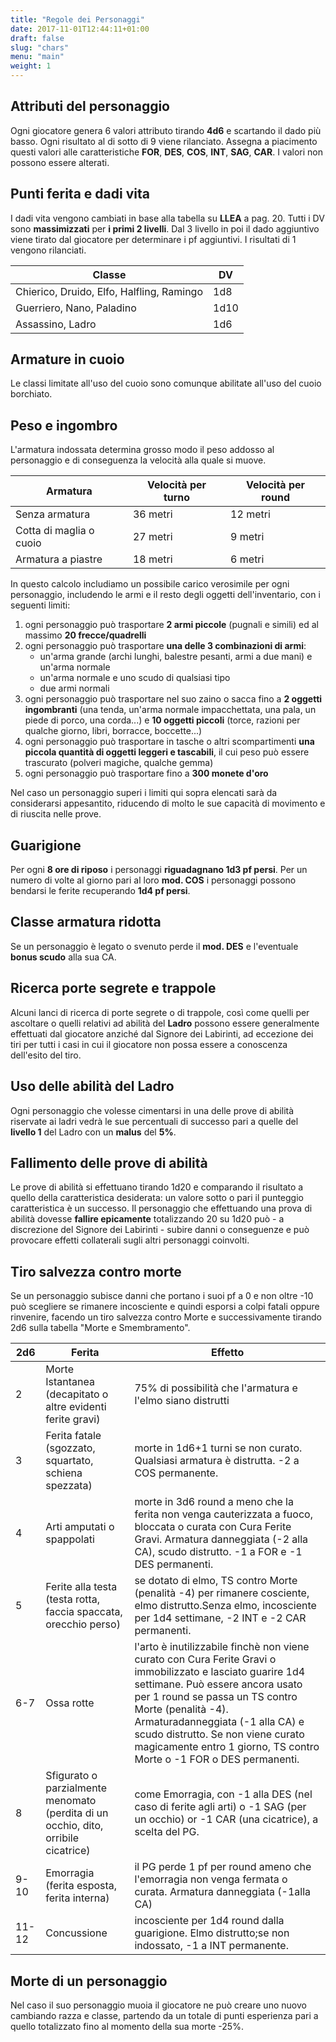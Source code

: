 ```yaml
---
title: "Regole dei Personaggi"
date: 2017-11-01T12:44:11+01:00
draft: false
slug: "chars"
menu: "main"
weight: 1
---
```


## Attributi del personaggio

Ogni giocatore genera 6 valori attributo tirando **4d6** e scartando il dado più basso.
Ogni risultato al di sotto di 9 viene rilanciato. Assegna a piacimento questi valori alle caratteristiche **FOR**, **DES**, **COS**, **INT**, **SAG**, **CAR**. I valori non possono essere alterati.

## Punti ferita e dadi vita

I dadi vita vengono cambiati in base alla tabella su **LLEA** a pag. 20. Tutti i DV sono **massimizzati** per **i primi 2 livelli**. Dal 3 livello in poi il dado aggiuntivo viene tirato dal giocatore per determinare i pf aggiuntivi. I risultati di 1 vengono rilanciati.
<!--more-->

| Classe                                    | DV   |
|-------------------------------------------|------|
| Chierico, Druido, Elfo, Halfling, Ramingo | 1d8  |
| Guerriero, Nano, Paladino                 | 1d10 |
| Assassino, Ladro                          | 1d6  |

## Armature in cuoio

Le classi limitate all'uso del cuoio sono comunque abilitate all'uso del cuoio borchiato.

## Peso e ingombro

L'armatura indossata determina grosso modo il peso addosso al personaggio e di conseguenza la velocità alla quale si muove.

| Armatura                | Velocità per turno | Velocità per round |
|-------------------------|--------------------|--------------------|
| Senza armatura          | 36 metri           | 12 metri           |
| Cotta di maglia o cuoio | 27 metri           | 9 metri            |
| Armatura a piastre      | 18 metri           | 6 metri            |


In questo calcolo includiamo un possibile carico verosimile per ogni personaggio, includendo le armi e il resto degli oggetti dell'inventario, con i seguenti limiti:

1. ogni personaggio può trasportare **2 armi piccole** (pugnali e simili) ed al massimo **20 frecce/quadrelli**
2. ogni personaggio può trasportare **una delle 3 combinazioni di armi**:
    - un'arma grande (archi lunghi, balestre pesanti, armi a due mani) e un'arma normale
    - un'arma normale e uno scudo di qualsiasi tipo
    - due armi normali
3. ogni personaggio può trasportare nel suo zaino o sacca fino a **2 oggetti ingombranti** (una tenda, un'arma normale impacchettata, una pala, un piede di porco, una corda...) e **10 oggetti piccoli** (torce, razioni per qualche giorno, libri, borracce, boccette...)
4. ogni personaggio può trasportare in tasche o altri scompartimenti **una piccola quantità di oggetti leggeri e tascabili**, il cui peso può essere trascurato (polveri magiche, qualche gemma)
5. ogni personaggio può trasportare fino a **300 monete d'oro**

Nel caso un personaggio superi i limiti qui sopra elencati sarà da considerarsi appesantito, riducendo di molto le sue capacità di movimento e di riuscita nelle prove. 

## Guarigione

Per ogni **8 ore di riposo** i personaggi **riguadagnano 1d3 pf persi**. Per un numero di volte al giorno pari al loro **mod. COS** i personaggi possono bendarsi le ferite recuperando **1d4 pf persi**.

## Classe armatura ridotta

Se un personaggio è legato o svenuto perde il **mod. DES** e l'eventuale **bonus scudo** alla sua CA.

## Ricerca porte segrete e trappole

Alcuni lanci di ricerca di porte segrete o di trappole, così come quelli per ascoltare o quelli relativi ad abilità del **Ladro** possono essere generalmente effettuati dal giocatore anziché dal Signore dei Labirinti, ad eccezione dei tiri per tutti i casi in cui il giocatore non possa essere a conoscenza dell'esito del tiro.

## Uso delle abilità del Ladro

Ogni personaggio che volesse cimentarsi in una delle prove di abilità riservate ai ladri vedrà le sue percentuali di successo pari a quelle del **livello 1** del Ladro con un **malus** del **5%**.

## Fallimento delle prove di abilità

Le prove di abilità si effettuano tirando 1d20 e comparando il risultato a quello della caratteristica desiderata: un valore sotto o pari il punteggio caratteristica è un successo.  Il personaggio che effettuando una prova di abilità dovesse **fallire epicamente** totalizzando 20 su 1d20 può - a discrezione del Signore dei Labirinti - subire danni o conseguenze e può provocare effetti collaterali sugli altri personaggi coinvolti.

## Tiro salvezza contro morte

Se un personaggio subisce danni che portano i suoi pf a 0 e non oltre -10 può scegliere se rimanere incosciente e quindi esporsi a colpi fatali oppure rinvenire, facendo un tiro salvezza contro Morte e
successivamente tirando 2d6 sulla tabella "Morte e Smembramento".

| 2d6 | Ferita | Effetto |
|-------|------------------------------------------------------------------------------------|-------------------------------------------------------------------------------------------------------------------------------------------------------------------------------------------------------------------------------------------------------------------------------------------------------------------------------------------------------|
| 2 | Morte Istantanea (decapitato o altre evidenti ferite gravi) | 75% di possibilità che l'armatura e l'elmo siano distrutti |
| 3 | Ferita fatale (sgozzato, squartato, schiena spezzata) | morte in 1d6+1 turni se non curato. Qualsiasi armatura è distrutta. -2 a COS permanente. |
| 4 | Arti amputati o spappolati | morte in 3d6 round a meno che la ferita non venga cauterizzata a fuoco, bloccata o curata con Cura Ferite Gravi. Armatura danneggiata (-2 alla CA), scudo distrutto. -1 a FOR e -1 DES permanenti. |
| 5 | Ferite alla testa (testa rotta, faccia spaccata, orecchio perso) | se dotato di elmo, TS contro Morte (penalità -4) per rimanere cosciente, elmo distrutto.Senza elmo, incosciente per 1d4 settimane, -2 INT e -2 CAR permanenti. |
| 6-7 | Ossa rotte | l'arto è inutilizzabile finchè non viene curato con Cura Ferite Gravi o immobilizzato e lasciato guarire 1d4 settimane. Può essere ancora usato per 1 round se passa un TS contro Morte (penalità -4). Armaturadanneggiata (-1 alla CA) e scudo distrutto. Se non viene curato magicamente entro 1 giorno, TS contro Morte o -1 FOR o DES permanenti. |
| 8 | Sfigurato o parzialmente menomato (perdita di un occhio, dito, orribile cicatrice) | come Emorragia, con -1 alla DES (nel caso di ferite agli arti) o -1 SAG (per un occhio) or -1 CAR (una cicatrice), a scelta del PG. |
| 9-10 | Emorragia (ferita esposta, ferita interna) | il PG perde 1 pf per round ameno che l'emorragia non venga fermata o curata. Armatura danneggiata (-1alla CA) |
| 11-12 | Concussione | incosciente per 1d4 round dalla guarigione. Elmo distrutto;se non indossato, -1 a INT permanente. |

## Morte di un personaggio

Nel caso il suo personaggio muoia il giocatore ne può creare uno nuovo cambiando razza e classe, partendo da un totale di punti esperienza pari a quello totalizzato fino al momento della sua morte -25%.
